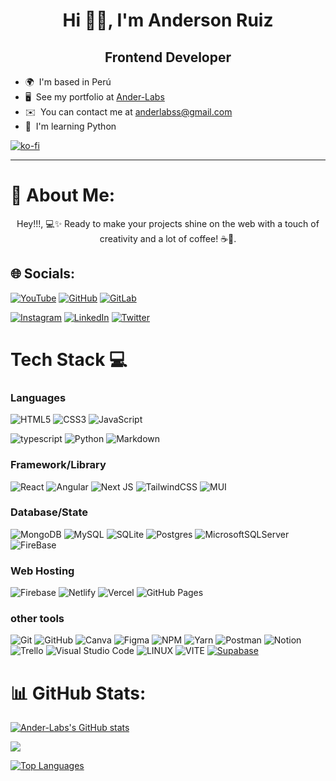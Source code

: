 <h1 align="center">Hi 👋🏻, I'm Anderson Ruiz</br> </h1>
<h2 align="center">Frontend Developer</h2>



* 🌍  I'm based in Perú
* 🖥️  See my portfolio at [Ander-Labs](http://ander-labs.vercel.app )
* ✉️  You can contact me at [anderlabss@gmail.com](mailto:anderlabss@gmail.com)
* 🧠  I'm learning Python


[![ko-fi](https://ko-fi.com/img/githubbutton_sm.svg)](https://ko-fi.com/V7V7M8JY2)


---
# 💫 About Me:
<p align="center">Hey!!!, 💻✨ Ready to make your projects shine on the web with a touch of creativity and a lot of coffee! ☕️🚀.</p>



## 🌐 Socials: 
[![YouTube](https://img.shields.io/badge/YouTube-%23FF0000.svg?style=for-the-badge&logo=youtube&logoColor=white)](https://www.youtube.com/@Ander-Labs)
[![GitHub](https://img.shields.io/badge/GitHub-%23121011.svg?style=for-the-badge&logo=github&logoColor=white)](https://www.github.com/Ander-Labs)
[![GitLab](https://img.shields.io/badge/GitLab-%23FCA121.svg?style=for-the-badge&logo=gitlab&logoColor=white)](https://gitlab.com/Ander-Labs)
<!--[![Dev.to](https://img.shields.io/badge/DEV.to-%230A0A0A.svg?style=for-the-badge&logo=dev.to&logoColor=white)](https://www.dev.to/ander-labs)-->


<!--[![Facebook](https://img.shields.io/badge/Facebook-%231877F2.svg?logo=Facebook&logoColor=white)](https://www.facebook.com/profile.php?id=100093439878416) -->
[![Instagram](https://img.shields.io/badge/Instagram-%23E4405F.svg?logo=Instagram&logoColor=white)](https://www.instagram.com/and_tzu/) [![LinkedIn](https://img.shields.io/badge/LinkedIn-%230077B5.svg?logo=linkedin&logoColor=white)](https://www.linkedin.com/in/anderson-ruiz/) [![Twitter](https://img.shields.io/badge/Twitter-%231DA1F2.svg?logo=Twitter&logoColor=white)](https://twitter.com/Ander_Labs)
<!--[![Medium](https://img.shields.io/badge/Medium-12100E?logo=medium&logoColor=white)](https://medium.com/@anderlabss) -->




# Tech Stack 💻
### Languages
![HTML5](https://img.shields.io/badge/html5-%23E34F26.svg?style=for-the-badge&logo=html5&logoColor=white)
![CSS3](https://img.shields.io/badge/css3-%231572B6.svg?style=for-the-badge&logo=css3&logoColor=white)
![JavaScript](https://img.shields.io/badge/javascript-%23323330.svg?style=for-the-badge&logo=javascript&logoColor=%23F7DF1E)

![typescript](https://img.shields.io/badge/TypeScript-%23007ACC.svg?style=for-the-badge&logo=typescript&logoColor=white
)
![Python](https://img.shields.io/badge/python-3670A0?style=for-the-badge&logo=python&logoColor=ffdd54)
![Markdown](https://img.shields.io/badge/markdown-%23000000.svg?style=for-the-badge&logo=markdown&logoColor=white) 

### Framework/Library
![React](https://img.shields.io/badge/react-%2320232a.svg?style=for-the-badge&logo=react&logoColor=%2361DAFB) 
![Angular](https://img.shields.io/badge/Angular-%23DD0031.svg?style=for-the-badge&logo=angular&logoColor=white
)
![Next JS](https://img.shields.io/badge/Next-black?style=for-the-badge&logo=next.js&logoColor=white)
![TailwindCSS](https://img.shields.io/badge/tailwindcss-%2338B2AC.svg?style=for-the-badge&logo=tailwind-css&logoColor=white)
![MUI](https://img.shields.io/badge/MUI-%230081CB.svg?style=for-the-badge&logo=material-ui&logoColor=white)



<!--### Python Framework/Library-->
<!--![DjangoREST](https://img.shields.io/badge/DJANGO-REST-ff1709?style=for-the-badge&logo=django&logoColor=white&color=ff1709&labelColor=gray)-->
<!--![Django](https://img.shields.io/badge/django-%23092E20.svg?style=for-the-badge&logo=django&logoColor=white)-->
<!--![Flask](https://img.shields.io/badge/flask-%23000.svg?style=for-the-badge&logo=flask&logoColor=white)-->

### Database/State
![MongoDB](https://img.shields.io/badge/MongoDB-%234ea94b.svg?style=for-the-badge&logo=mongodb&logoColor=white)
![MySQL](https://img.shields.io/badge/mysql-%2300f.svg?style=for-the-badge&logo=mysql&logoColor=white)
![SQLite](https://img.shields.io/badge/sqlite-%2307405e.svg?style=for-the-badge&logo=sqlite&logoColor=white)
![Postgres](https://img.shields.io/badge/postgres-%23316192.svg?style=for-the-badge&logo=postgresql&logoColor=white)
![MicrosoftSQLServer](https://img.shields.io/badge/Microsoft%20SQL%20Sever-CC2927?style=for-the-badge&logo=microsoft%20sql%20server&logoColor=white)
![FireBase](https://img.shields.io/badge/Firebase-%23039BE5.svg?style=for-the-badge&logo=firebase
)


<!--### Backend-->
<!--![Express.js](https://img.shields.io/badge/express.js-%23404d59.svg?style=for-the-badge&logo=express&logoColor=%2361DAFB)-->
<!--![NodeJS](https://img.shields.io/badge/node.js-6DA55F?style=for-the-badge&logo=node.js&logoColor=white)-->
<!--![API](https://img.shields.io/badge/-API-000?style=for-the-badge&logo=fastapi)-->

### Web Hosting
![Firebase](https://img.shields.io/badge/firebase-%23039BE5.svg?style=for-the-badge&logo=firebase)
![Netlify](https://img.shields.io/badge/netlify-%23000000.svg?style=for-the-badge&logo=netlify&logoColor=#00C7B7)
![Vercel](https://img.shields.io/badge/vercel-%23000000.svg?style=for-the-badge&logo=vercel&logoColor=white)
![GitHub Pages](https://img.shields.io/badge/-GitHub%20Pages-000?style=for-the-badge&logo=github)

### other tools
![Git](https://img.shields.io/badge/-Git-000?style=for-the-badge&logo=git)
![GitHub](https://img.shields.io/badge/GitHub-%23121011.svg?style=for-the-badge&logo=github&logoColor=white)
![Canva](https://img.shields.io/badge/Canva-%2300C4CC.svg?style=for-the-badge&logo=Canva&logoColor=white)
![Figma](https://img.shields.io/badge/figma-%23F24E1E.svg?style=for-the-badge&logo=figma&logoColor=white)
![NPM](https://img.shields.io/badge/-NPM-000?style=for-the-badge&logo=npm)
![Yarn](https://img.shields.io/badge/-yarn-000?style=for-the-badge&logo=yarn)
![Postman](https://img.shields.io/badge/Postman-FF6C37?style=for-the-badge&logo=postman&logoColor=white)
![Notion](https://img.shields.io/badge/Notion-%23000000.svg?style=for-the-badge&logo=notion&logoColor=white)
![Trello](https://img.shields.io/badge/Trello-%23026AA7.svg?style=for-the-badge&logo=Trello&logoColor=white)
![Visual Studio Code](https://img.shields.io/badge/Visual%20Studio%20Code-0078d7.svg?style=for-the-badge&logo=visual-studio-code&logoColor=white)
![LINUX](https://img.shields.io/badge/Linux-FCC624?style=for-the-badge&logo=linux&logoColor=black)
![VITE](https://img.shields.io/badge/Vite-%2306465D.svg?style=for-the-badge&logo=vite&logoColor=white
)
[![Supabase](https://img.shields.io/badge/Supabase-%233ECF8E.svg?style=for-the-badge&logo=supabase&logoColor=white)](https://supabase.io)


# 📊 GitHub Stats:

<a href="http://www.github.com/Ander-Labs"><img src="https://github-readme-stats.vercel.app/api?username=Ander-Labs&show_icons=true&hide=&count_private=true&title_color=f97316&text_color=ffffff&icon_color=facc15&bg_color=1c1917&hide_border=true&show_icons=true" alt="Ander-Labs's GitHub stats" /></a>

<a href="http://www.github.com/Ander-Labs"><img src="https://github-readme-streak-stats.herokuapp.com/?user=Ander-Labs&stroke=ffffff&background=1c1917&ring=f97316&fire=f97316&currStreakNum=ffffff&currStreakLabel=f97316&sideNums=ffffff&sideLabels=ffffff&dates=ffffff&hide_border=true" /></a>

<a href="https://github.com/Ander-Labs" align="left"><img src="https://github-readme-stats.vercel.app/api/top-langs/?username=Ander-Labs&langs_count=10&title_color=f97316&text_color=ffffff&icon_color=facc15&bg_color=1c1917&hide_border=true&locale=en&custom_title=Top%20%Languages" alt="Top Languages" /></a> 
